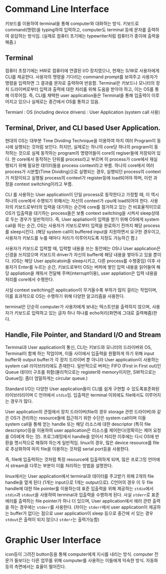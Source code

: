 # Command Line Interface

키보드를 이용하여 terminal을 통해 computer와 대화하는 방식. 키보드로 command(명령)을 typing하여 입력하고, computer도 terminal 등에 문자를 출력하여 응답하는 방식임. (실제로 컴퓨터 초기에는 typewriter처럼 컴퓨터가 종이에 출력을 해줌.)

## Terminal

컴퓨터 초창기에는 HW로 컴퓨터에 연결된 I/O 장치였으나, 현재는 S/W로 사용자에게 CLI를 제공한다. 사용자의 명령을 기다리는 command prompt를 보여주고 사용자가 명령을 입력하면 그 결과를 문자로 출력하여 반응함.
Terminal은 키보드나 모니터의 장치 드라이버로부터 입력과 출력에 대한 처리를 위해 도움을 받아야 하고, 이는 OS를 통해 이루어짐. 즉, CLI를 채택한 user application들은 Terminal을 통해 입출력이 이루어지고 있으나 실제로는 중간에서 OS를 통하고 있음. 

Termianl : OS (including device drivers) : User Application (system call 사용)

## Terminal, Driver, and CLI based User Application.

현대의 OS는 대부분 Time Dividing Technique을 이용하여 마치 여러 Program이 동시에 실행되는 것처럼 보인다. 하지만, 실제로는 하나의 core당 하나의 program이 동작하는 것으로 실제 동작하는 program의 명령어들이 core의 regiser들에 저장되어 있다. 한 core에서 동작하는 단위를 process라고 부르며 이 process가 core에서  재실행되기 위해 필요한 데이터들을 process context라고 부름. 하나의 core에서 여러 process가 시분할(Time Dividing)으로 실행되는 경우, 실행되던 process의 context가 저장이되고 실행될 process의 context가 register등에 load되어야 하며, 이런 과정을 context switching이라고 부름.

CLI 를 사용하는 User application이 단일 process로 동작한다고 가정할 때, 이 역시 하나의 core에서 수행되기 위해서는 자신의 context가 cpu에 load되어야 한다. 사용자의 키보드로부터의 입력을 대기하는 순간에 core를 점거하고 있는 건 비효율적이므로 OS가 입출력을 대기하는 process들은 보통 context switching을 시켜서 sleep상태로 두는 경우가 일반적이다. 즉, User appliation이 입력을 받기 위해 OS에게 system call을 하는 순간, OS는 사용자가 키보드로부터 입력을 완료하기 전까지 해당 process를 sleep시킨다. (해당 system call이 buffered input을 지원하면서 요구한 경우이고, 사용자가 키보드를 누를 때마다 처리가 이루어지도록 지정도 가능하긴 함.)

사용자가 키보드로 입력할 때, 입력할 내용을 쓰는 동안에는 OS나 User application은 신경을 쓰지않으며 키보드의 driver가 자신의 buffer에 해당 내용을 쌓아두고 있을 뿐이다. (OS는 해당 User applicatoin을 sleep시키고, 다른 process를 수행중임) 이후 사용자가 Enter를 누르는 순간, 키보드로부터 OS는 버퍼에 쌓인 입력 내용을 읽어들여 해당 appliation을 깨워서 전달해 주며(interrupt이용), user appliation은 입력 내용을 처리를 core에서 수행한다.  

사실 context switching은 application이 무거울수록 부하가 많이 걸리는 작업이며, 이를 효과적으로 OS는 수행하기 위해 다양한 알고리즘을 사용한다. 

terminal은 단순히 computer가 사용자에게 보내는 텍스트만을 출력하지 않으며, 사용자가 키보드로 입력하고 있는 글자 하나 하나를 echo처리(화면에 그대로 출력해줌)한다. 

## Handle, File Pointer, and Standard I/O and Stream

Terminal과 User application의 통신, CLI는 키보드와 모니터의 드라이버와 OS, Terminal이 함께 하는 작업이며, 이들 사이에서 입출력을 원활하게 하기 위해 input buffer와 output buffer가 각 장치 드라이버 뿐 아니라 User application이 사용하는 system call 라이브러리에도 존재한다. 일반적으로 버퍼는 FIFO (First in First out)인 Queue 데이터 구조를 취함(물리적으로는 register와 memory이지만, SW적으로는 Queue임: 좀더 엄밀하게는 circular queue.) 

Standard I/O는 다양한 User application들이 CLI를 쉽게 구현할 수 있도록표준화된 라이브러리이며 C 언어에서 `stdio`임. 입출력은 terminal 이외에도 file에서도 이루어지는 경우가 많다. 

User application의 관점에서 장치 드라이버(file의 경우 storage 관련 드라이버)와 같은 OS가 관리하는 resource들에 접근하기 위한 수단은 system call이며 이들 system call을 통해 얻는 handle 또는 해당 리소스에 대한 descriptor (특히 file descriptor)등을 이용하여 user application은 리소스를 제어한다(정확히는 제어 요청을 OS에게 하는 것). 프로그래밍에서 handle을 얻어서 처리한 이후에는 다시 OS에 반환을 명시적으로 해줘야 하는게 일반적임. linux의 경우, 많은 device resource를 file로 추상화하여 마치 file을 이용하는 것처럼 serial port등을 사용한다.

즉, file에 입출력하는 것처럼 특정 resource에 입출력하게 되며, 많은 프로그밍 언어에서 stream을 다루는 부분이 이를 처리하는 방법을 설명한다.

linux에서는 User application에서 terminal과 데이터를 주고받기 위해 2개의 file handle을 열게 된다 (1개는 input으로 1개는 output으로). C언어의 경우 이 두 file handle에 대한 file pointer를 이용하는데 표준 입출력을 위해 제공하는  `stdio`에서 `stdin`과 `stdout`을 사용하여 terminal과 입출력을 수행하게 된다. 사실 `stderr`로 표준 에러를 출력하는 file pointer가 하나 더 있으며, User application에서 에러 관련 출력을 하는 경우에는 `stderr`를 사용한다. (차이는 `stderr`에서 user application이 제공하는 buffer가 없다는 점으로 user application이 sleep 등으로 중간에 서 있는 경우 `stdout`은 출력이 되지 않으나 `stderr`는 출력가능함) 


# Graphic User Interface

icon등이 그려진 button등을 통해 computer에게 지시를 내리는 방식. computer 전문가 들보다는 다른 업무를 위해 computer를 사용하는 이들에게 익숙한 방식. 자동화등의 측면에서는 효율이 떨어진다.
